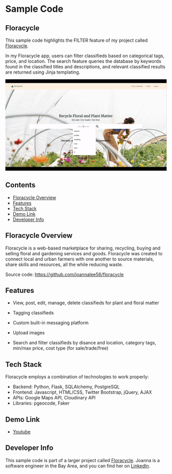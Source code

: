 # Sample Code
## Floracycle

This sample code highlights the FILTER feature of my project called [Floracycle](https://github.com/joannalee56/floracycle). 

In my Floracycle app, users can filter classifieds based on categorical tags, price, and location. The search feature queries the database by keywords found in the classified titles and descriptions, and relevant classified results are returned using Jinja templating. 

![Floracycle Filter Feature](/static/images/Floracycle2.gif)

## Contents
* [Floracycle Overview](#floracycle)
* [Features](#features)
* [Tech Stack](#tech)
* [Demo Link](#demo)
* [Developer Info](#developer)


## <a name="floracycle"></a>Floracycle Overview

Floracycle is a web-based marketplace for sharing, recycling, buying and selling floral and gardening services and goods. Floracycle was created to connect local and urban farmers with one another to source materials, share skills and resources, all the while reducing waste. 

Source code: https://github.com/joannalee56/floracycle


## <a name="features"></a>Features

- View, post, edit, manage, delete classifieds for plant and floral matter

- Tagging classifieds

- Custom built-in messaging platform

- Upload images

- Search and filter classifieds by disance and location, category tags, min/max price, cost type (for sale/trade/free)


## <a name="tech"></a>Tech Stack

Floracycle employs a combination of technologies to work properly:

- Backend: Python, Flask, SQLAlchemy, PostgreSQL 
- Frontend: Javascript, HTML/CSS, Twitter Bootstrap, jQuery, AJAX
- APIs: Google Maps API, Cloudinary API
- Libraries: pgeocode, Faker


## <a name="demo"></a>Demo Link

- [Youtube](https://youtu.be/LvU7Bgee-mU)


## <a name="developer"></a>Developer Info

This sample code is part of a larger project called [Floracycle](https://github.com/joannalee56/floracycle). Joanna is a software engineer in the Bay Area, and you can find her on [LinkedIn](https://www.linkedin.com/in/joanna-e-lee/).


